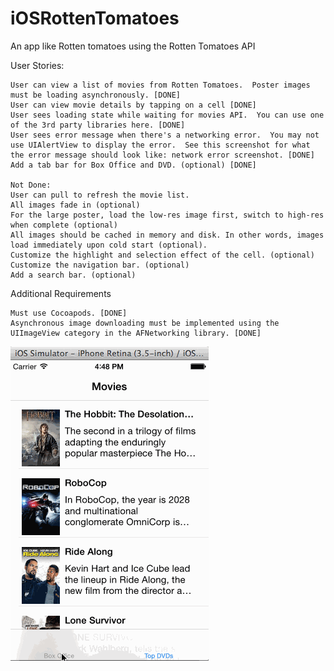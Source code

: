 iOSRottenTomatoes
=================

An app like Rotten tomatoes using the Rotten Tomatoes API

User Stories:

    User can view a list of movies from Rotten Tomatoes.  Poster images must be loading asynchronously. [DONE]
    User can view movie details by tapping on a cell [DONE]
    User sees loading state while waiting for movies API.  You can use one of the 3rd party libraries here. [DONE]
    User sees error message when there's a networking error.  You may not use UIAlertView to display the error.  See this screenshot for what the error message should look like: network error screenshot. [DONE]
    Add a tab bar for Box Office and DVD. (optional) [DONE]
    
    Not Done:
    User can pull to refresh the movie list. 
    All images fade in (optional) 
    For the large poster, load the low-res image first, switch to high-res when complete (optional)
    All images should be cached in memory and disk. In other words, images load immediately upon cold start (optional).
    Customize the highlight and selection effect of the cell. (optional)
    Customize the navigation bar. (optional)
    Add a search bar. (optional)

Additional Requirements

    Must use Cocoapods. [DONE]
    Asynchronous image downloading must be implemented using the UIImageView category in the AFNetworking library. [DONE]

![video walkthrough](RottenTomatoes.gif)
